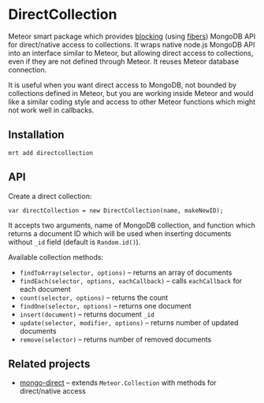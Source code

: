 DirectCollection
================

Meteor smart package which provides [blocking](https://github.com/peerlibrary/meteor-blocking) (using
[fibers](https://github.com/laverdet/node-fibers)) MongoDB API for direct/native access to collections.
It wraps native node.js MongoDB API into an interface similar to Meteor, but allowing direct access to
collections, even if they are not defined through Meteor. It reuses Meteor database connection.

It is useful when you want direct access to MongoDB, not bounded by collections defined in Meteor,
but you are working inside Meteor and would like a similar coding style and access to other Meteor
functions which might not work well in callbacks.

Installation
------------

```
mrt add directcollection
```

API
---

Create a direct collection:

```
var directCollection = new DirectCollection(name, makeNewID);
```

It accepts two arguments, name of MongoDB collection, and function which returns a document ID which will be used
when inserting documents without `_id` field (default is `Random.id()`).

Available collection methods:

* `findToArray(selector, options)` – returns an array of documents
* `findEach(selector, options, eachCallback)` – calls `eachCallback` for each document
* `count(selector, options)` – returns the count
* `findOne(selector, options)` – returns one document
* `insert(document)` – returns document `_id`
* `update(selector, modifier, options)` – returns number of updated documents
* `remove(selector)` – returns number of removed documents

Related projects
----------------

* [mongo-direct](http://atmospherejs.com/package/mongo-direct) – extends `Meteor.Collection` with methods for direct/native access
